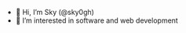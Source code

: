 - 👋 Hi, I’m Sky (@sky0gh)
- 👀 I’m interested in software and web development

<!---
sky0gh/sky0gh is a ✨ special ✨ repository because its `README.md` (this file) appears on your GitHub profile.
You can click the Preview link to take a look at your changes.
--->
